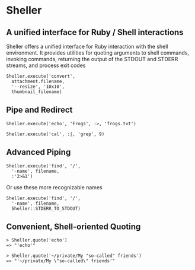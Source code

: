 Sheller
==

A unified interface for Ruby / Shell interactions
-

Sheller offers a unified interface for Ruby interaction with the shell environment.
It provides utilities for quoting arguments to shell commands, invoking commands, returning the output of the STDOUT and STDERR streams, and process exit codes

    Sheller.execute('convert',
      attachment.filename,
      '--resize', '10x10',
      thumbnail_filename)

Pipe and Redirect
-

    Sheller.execute('echo', 'Frogs', :>, 'frogs.txt')
    
    Sheller.execute('cal', :|, 'grep', 9)

Advanced Piping
--

    Sheller.execute('find', '/',
      '-name', filename,
      :'2>&1')

Or use these more recognizable names

    Sheller.execute('find', '/',
      '-name', filename,
      Sheller::STDERR_TO_STDOUT)

Convenient, Shell-oriented Quoting
-

    > Sheller.quote('echo')
    => "'echo'"
    
    > Sheller.quote('~/private/My "so-called" friends')
    => "'~/private/My \"so-called\" friends'"

